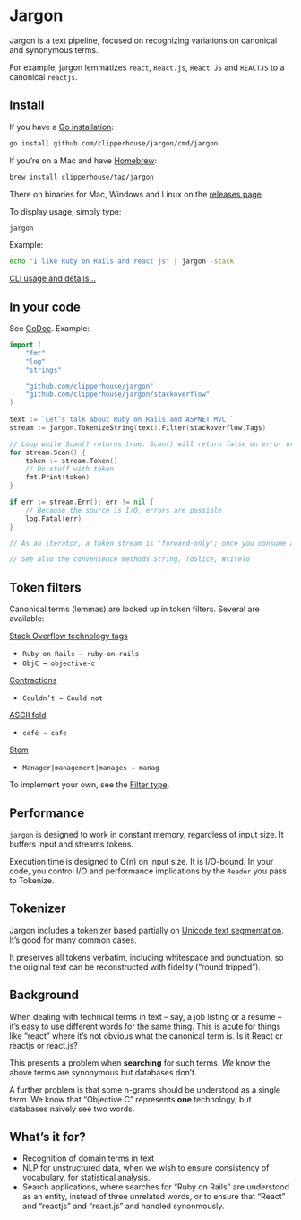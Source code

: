 # Jargon

Jargon is a text pipeline, focused on recognizing variations on canonical and synonymous terms.

For example, jargon lemmatizes `react`, `React.js`, `React JS` and `REACTJS` to a canonical `reactjs`.

## Install

If you have a [Go installation](https://golang.org/doc/install):

```bash
go install github.com/clipperhouse/jargon/cmd/jargon
```

If you’re on a Mac and have [Homebrew](https://brew.sh):

```bash
brew install clipperhouse/tap/jargon
```

There on binaries for Mac, Windows and Linux on the [releases page](https://github.com/clipperhouse/jargon/releases).

To display usage, simply type:

```bash
jargon
```

Example:

```bash
echo "I like Ruby on Rails and react js" | jargon -stack
```

[CLI usage and details...](https://github.com/clipperhouse/jargon/tree/master/cmd/jargon)

## In your code

See [GoDoc](https://godoc.org/github.com/clipperhouse/jargon). Example:

```go
import (
	"fmt"
	"log"
	"strings"

	"github.com/clipperhouse/jargon"
	"github.com/clipperhouse/jargon/stackoverflow"
)
 
text := `Let’s talk about Ruby on Rails and ASPNET MVC.`
stream := jargon.TokenizeString(text).Filter(stackoverflow.Tags)

// Loop while Scan() returns true. Scan() will return false on error or end of tokens.
for stream.Scan() {
	token := stream.Token()
	// Do stuff with token
	fmt.Print(token)
}

if err := stream.Err(); err != nil {
	// Because the source is I/O, errors are possible
	log.Fatal(err)
}

// As an iterator, a token stream is 'forward-only'; once you consume a token, you can't go back.

// See also the convenience methods String, ToSlice, WriteTo
```

## Token filters

Canonical terms (lemmas) are looked up in token filters. Several are available:

[Stack Overflow technology tags](https://pkg.go.dev/github.com/clipperhouse/jargon/stackoverflow)
  - `Ruby on Rails → ruby-on-rails`
  - `ObjC → objective-c`

[Contractions](https://pkg.go.dev/github.com/clipperhouse/jargon/contractions)
  - `Couldn’t → Could not`

[ASCII fold](https://pkg.go.dev/github.com/clipperhouse/jargon/ascii)
  - `café → cafe`

[Stem](https://pkg.go.dev/github.com/clipperhouse/jargon/stemmer)
  - `Manager|management|manages → manag`

To implement your own, see the [Filter type](https://godoc.org/github.com/clipperhouse/jargon/#Filter).

## Performance

`jargon` is designed to work in constant memory, regardless of input size. It buffers input and streams tokens.

Execution time is designed to O(n) on input size. It is I/O-bound. In your code, you control I/O and performance implications by the `Reader` you pass to Tokenize.

## Tokenizer

Jargon includes a tokenizer based partially on [Unicode text segmentation](https://unicode.org/reports/tr29/). It’s good for many common cases.

It preserves all tokens verbatim, including whitespace and punctuation, so the original text can be reconstructed with fidelity (“round tripped”).

## Background

When dealing with technical terms in text – say, a job listing or a resume – it’s easy to use different words for the same thing. This is acute for things like “react” where it’s not obvious what the canonical term is. Is it React or reactjs or react.js?

This presents a problem when **searching** for such terms. _We_ know the above terms are synonymous but databases don’t.

A further problem is that some n-grams should be understood as a single term. We know that “Objective C” represents **one** technology, but databases naively see two words.

## What’s it for?

- Recognition of domain terms in text
- NLP for unstructured data, when we wish to ensure consistency of vocabulary, for statistical analysis.
- Search applications, where searches for “Ruby on Rails” are understood as an entity, instead of three unrelated words, or to ensure that “React” and “reactjs” and “react.js” and handled synonmously.
